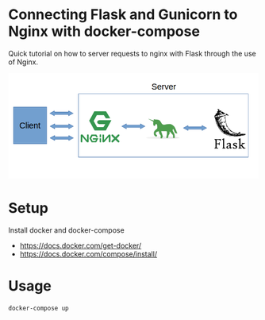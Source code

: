 Connecting Flask and Gunicorn to Nginx with docker-compose
==========================================================

Quick tutorial on how to server requests to nginx with Flask through the use of Nginx.

![overview](graphic.png)

Setup
=====

Install docker and docker-compose

- https://docs.docker.com/get-docker/
- https://docs.docker.com/compose/install/

Usage
=====

```
docker-compose up
```